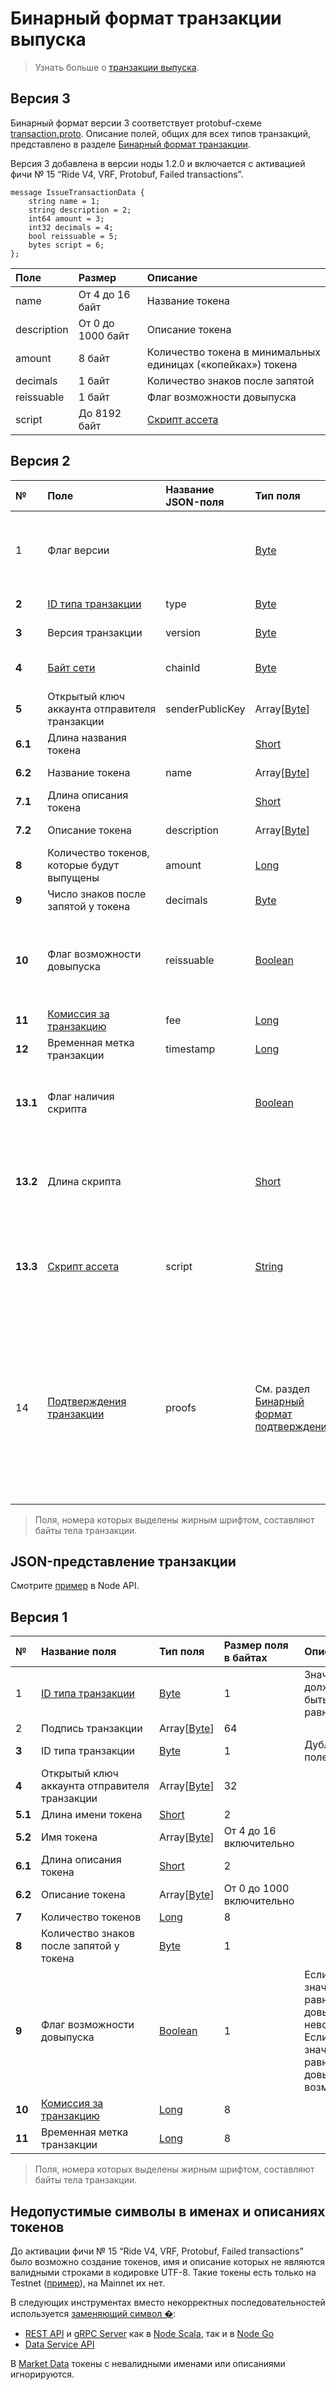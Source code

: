 # Бинарный формат транзакции выпуска

> Узнать больше о [транзакции выпуска](/ru/blockchain/transaction-type/issue-transaction).

## Версия 3

Бинарный формат версии 3 соответствует protobuf-схеме [transaction.proto](https://github.com/wavesplatform/protobuf-schemas/blob/master/proto/waves/transaction.proto). Описание полей, общих для всех типов транзакций, представлено в разделе [Бинарный формат транзакции](/ru/blockchain/binary-format/transaction-binary-format/).

Версия 3 добавлена в версии ноды 1.2.0 и включается с активацией фичи № 15 “Ride V4, VRF, Protobuf, Failed transactions”.

```
message IssueTransactionData {
    string name = 1;
    string description = 2;
    int64 amount = 3;
    int32 decimals = 4;
    bool reissuable = 5;
    bytes script = 6;
};
```

| Поле | Размер | Описание |
| :--- | :--- | :--- |
| name | От 4 до 16 байт | Название токена |
| description | От 0 до 1000 байт | Описание токена |
| amount | 8 байт | Количество токена в минимальных единицах («копейках») токена |
| decimals | 1 байт | Количество знаков после запятой |
| reissuable | 1 байт | Флаг возможности довыпуска |
| script | До 8192 байт | [Скрипт ассета](/ru/ride/script/script-types/asset-script) |

## Версия 2

| № | Поле | Название JSON-поля | Тип поля | Размер поля в байтах | Комментарий |
| :--- | :--- | :--- | :--- | :--- | :--- |
| 1 | Флаг версии |  | [Byte](/ru/blockchain/blockchain/blockchain-data-types) | 1 | Указывает, что версия транзакции является второй или выше.<br>Значение должно быть равно 0 |
| **2** | [ID типа транзакции](/ru/blockchain/transaction-type/) | type | [Byte](/ru/blockchain/blockchain/blockchain-data-types) | 1 | Значение должно быть равно 3 |
| **3** | Версия транзакции | version | [Byte](/ru/blockchain/blockchain/blockchain-data-types) | 1 | Значение должно быть равно 2 |
| **4** | [Байт сети](/ru/blockchain/blockchain-network/#байт-сети) | chainId | [Byte](/ru/blockchain/blockchain/blockchain-data-types) | 1 | 87 — для Mainnet<br>84 — для Testnet<br>83 — для Stagenet |
| **5** | Открытый ключ аккаунта отправителя транзакции | senderPublicKey | Array[[Byte](/ru/blockchain/blockchain/blockchain-data-types)] | 32 |  |
| **6.1** | Длина названия токена |  | [Short](/ru/blockchain/blockchain/blockchain-data-types) | 2 |  |
| **6.2** | Название токена | name | Array[[Byte](/ru/blockchain/blockchain/blockchain-data-types)] | От 4 до 16 включительно |  |
| **7.1** | Длина описания токена |  | [Short](/ru/blockchain/blockchain/blockchain-data-types) | 2 |  |
| **7.2** | Описание токена | description | Array[[Byte](/ru/blockchain/blockchain/blockchain-data-types)] | От 0 до 1000 включительно |  |
| **8** | Количество токенов, которые будут выпущены | amount | [Long](/ru/blockchain/blockchain/blockchain-data-types) | 8 |  |
| **9** | Число знаков после запятой у токена | decimals | [Byte](/ru/blockchain/blockchain/blockchain-data-types) | 1 |  |
| **10** | Флаг возможности довыпуска | reissuable | [Boolean](/ru/blockchain/blockchain/blockchain-data-types) | 1 | Если значение равно 0, то довыпуск невозможен.<br>Если значение равно 1, то довыпуск возможен |
| **11** | [Комиссия за транзакцию](/ru/blockchain/transaction/transaction-fee) | fee | [Long](/ru/blockchain/blockchain/blockchain-data-types) | 8 |  |
| **12** | Временная метка транзакции | timestamp | [Long](/ru/blockchain/blockchain/blockchain-data-types) | 8 |  |
| **13.1** | Флаг наличия скрипта |  | [Boolean](/ru/blockchain/blockchain/blockchain-data-types) | 1 | Если значение равно 0, то токен не имеет скрипт.<br>Если значение равно 1, то токен имеет скрипт |
| **13.2** | Длина скрипта |  | [Short](/ru/blockchain/blockchain/blockchain-data-types) | `S` | `S` = 0, если значение поля "Флаг наличия скрипта" равно 0.<br>`S` = 2, если значение поля "Флаг наличия скрипта" равно 1 |
| **13.3** | [Скрипт ассета](/ru/ride/script/script-types/asset-script) | script | [String](/ru/blockchain/blockchain/blockchain-data-types) | `S` | `S` = 0, если значение поля "Флаг наличия скрипта" равно 0.<br>0 < `S` ≤ 8192, если значение поля "Флаг наличия скрипта" равно 1 |
| 14 | [Подтверждения транзакции](/ru/blockchain/transaction/transaction-proof) | proofs | См. раздел [Бинарный формат подтверждений](/ru/blockchain/binary-format/transaction-proof-binary-format) | `S` | Если массив пустой, то `S` = 3. <br>Если массив не пустой, то `S` = 3 + 2 × `N` + 64 × `N`, где `N` — количество подтверждений в массиве.<br>Максимальное количество подтверждений в массиве — 8. Размер каждого подтверждения — 64 байта |

> Поля, номера которых выделены жирным шрифтом, составляют байты тела транзакции.

## JSON-представление транзакции

Смотрите [пример](https://nodes.wavesnodes.com/transactions/info/FTQvw9zdYirRksUFCKDvor3hiu2NiUjXEPTDEcircqti) в Node API.

## Версия 1

| № | Название поля | Тип поля | Размер поля в байтах | Описание |
| :--- | :--- | :--- | :--- | :--- |
| 1 | [ID типа транзакции](/ru/blockchain/transaction-type/) | [Byte](/ru/blockchain/blockchain/blockchain-data-types) | 1 | Значение должно быть равно 3 |
| 2 | Подпись транзакции | Array[[Byte](/ru/blockchain/blockchain/blockchain-data-types)] | 64 |  |
| **3** | ID типа транзакции | [Byte](/ru/blockchain/blockchain/blockchain-data-types) | 1 | Дублирует поле 1 |
| **4** | Открытый ключ аккаунта отправителя транзакции | Array[[Byte](/ru/blockchain/blockchain/blockchain-data-types)] | 32 |  |
| **5.1** | Длина имени токена | [Short](/ru/blockchain/blockchain/blockchain-data-types) | 2 |  |
| **5.2** | Имя токена | Array[[Byte](/ru/blockchain/blockchain/blockchain-data-types)] | От 4 до 16 включительно |  |
| **6.1** | Длина описания токена | [Short](/ru/blockchain/blockchain/blockchain-data-types) | 2 |  |
| **6.2** | Описание токена | Array[[Byte](/ru/blockchain/blockchain/blockchain-data-types)] | От 0 до 1000 включительно |  |
| **7** | Количество токенов | [Long](/ru/blockchain/blockchain/blockchain-data-types) | 8 |  |
| **8** | Количество знаков после запятой у токена | [Byte](/ru/blockchain/blockchain/blockchain-data-types) | 1 |  |
| **9** | Флаг возможности довыпуска | [Boolean](/ru/blockchain/blockchain/blockchain-data-types) | 1 | Если значение равно 0, то довыпуск невозможен.<br>Если значение равно 1, то довыпуск возможен |
| **10** | [Комиссия за транзакцию](/ru/blockchain/transaction/transaction-fee) | [Long](/ru/blockchain/blockchain/blockchain-data-types) | 8 |  |
| **11** | Временная метка транзакции | [Long](/ru/blockchain/blockchain/blockchain-data-types) | 8 |  |  |

> Поля, номера которых выделены жирным шрифтом, составляют байты тела транзакции.

## Недопустимые символы в именах и описаниях токенов

До активации фичи № 15 “Ride V4, VRF, Protobuf, Failed transactions” было возможно создание токенов, имя и описание которых не являются валидными строками в кодировке UTF-8. Такие токены есть только на Testnet ([пример](https://testnet.wavesexplorer.com/tx/4NWVZHR3pmtmUaMACCFPQnV5Bebcxt1PdoKeRUVQWBwu)), на Mainnet их нет.

В следующих инструментах вместо некорректных последовательностей используется [заменяющий символ �](https://ru.wikipedia.org/wiki/Заменяющий_символ):
* [REST API](/ru/waves-node/node-api/) и [gRPC Server](/ru/waves-node/extensions/grpc-server/) как в [Node Scala](https://github.com/wavesplatform/Waves/releases), так и в [Node Go](https://github.com/wavesplatform/gowaves/releases/)
* [Data Service API](/en/building-apps/waves-api-and-sdk/waves-data-service-api)

В [Market Data](https://marketdata.wavesplatform.com/) токены с невалидными именами или описаниями игнорируются.
